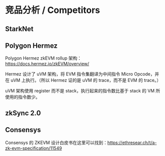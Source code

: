 # 竞品分析 / Competitors

## StarkNet

## Polygon Hermez

Polygon Hermez zkEVM rollup 架构：https://docs.hermez.io/zkEVM/overview/

Hermez 设计了 uVM 架构，将 EVM 指令集翻译为中间指令 Micro Opcode，并在 uVM 上执行。（所以 Hermez 证的是 uVM 的 trace，而不是 EVM 的 trace。）

uVM 架构使用 register 而不是 stack，执行起来的指令数比基于 stack 的 VM 所使用的指令数少。

## zkSync 2.0

## Consensys

Consensys 的 ZKEVM 设计白皮书在这里可以找到：https://ethresear.ch/t/a-zk-evm-specification/11549
